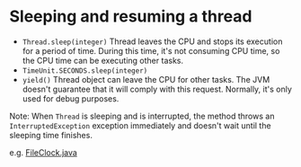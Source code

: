 # Sleeping and resuming a thread

* `Thread.sleep(integer)` Thread leaves the CPU and stops its execution for a period of time. During this time, it's not consuming CPU time, so the CPU time can be executing other tasks.
* `TimeUnit.SECONDS.sleep(integer)`
* `yield()` Thread object can leave the CPU for other tasks. The JVM doesn't guarantee that it will comply with this request. Normally, it's only used for debug purposes.

Note: When `Thread` is sleeping and is interrupted, the method throws an `InterruptedException` exception immediately and doesn't wait until the sleeping time finishes.

e.g. [FileClock.java](sleeping-resuming-thread/FileClock.java)

